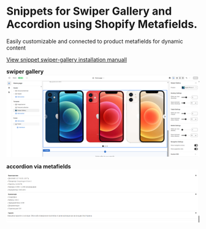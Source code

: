 # Snippets for Swiper Gallery and Accordion using Shopify Metafields. 
Easily customizable and connected to product metafields for dynamic content


[View snippet swiper-gallery installation manuall](https://github.com/ovcharovcoder/test-ovcharov-store-2025/blob/main/Manual.pdf)

**swiper gallery**
<img src="swiper-gallery.png" alt="swiper gallery">

**accordion via metafields**
<img src="accordion.png" alt="accordion">


